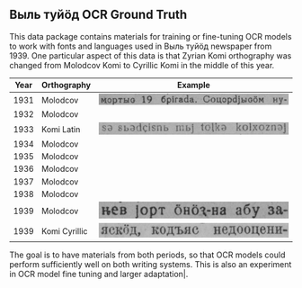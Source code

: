 ## Выль туйӧд OCR Ground Truth

This data package contains materials for training or fine-tuning OCR models to work with fonts and languages used in Выль туйӧд newspaper from 1939. One particular aspect of this data is that Zyrian Komi orthography was changed from Molodcov Komi to Cyrillic Komi in the middle of this year. 

| Year        | Orthography           | Example |
|------------ |----------------------| ---------|
|1931         |  Molodcov   | ![](./images/1931_01.jpg) |
|1932         |  Molodcov   |          |
|1933         |  Komi Latin   | ![](./images/1933_12.jpg) |
|1934         |  Molodcov   |          |
|1935         |  Molodcov   |          |
|1936         |  Molodcov   |          |
|1937         |  Molodcov   |          |
|1938         |  Molodcov   |          |
|1939         |  Molodcov       |  ![](./images/1939_04.png)        |
|1939         |  Komi Cyrillic       |  ![](./images/1939_09.jpg)        |

The goal is to have materials from both periods, so that OCR models could perform sufficiently well on both writing systems. This is also an experiment in OCR model fine tuning and larger adaptation|.
